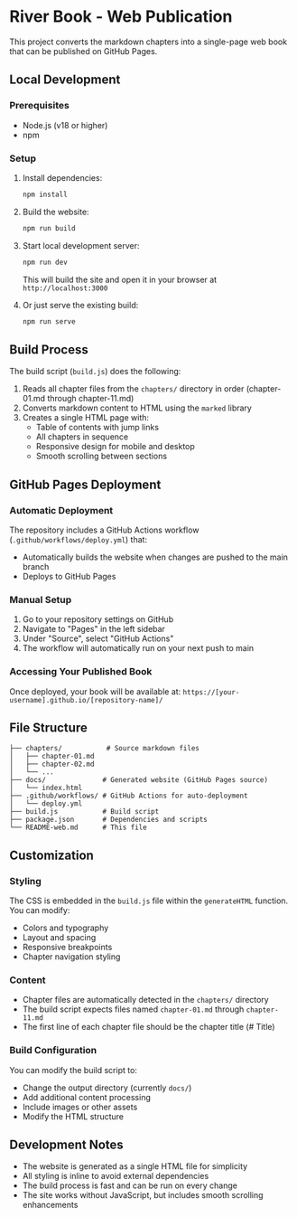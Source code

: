 # River Book - Web Publication

This project converts the markdown chapters into a single-page web book that can be published on GitHub Pages.

## Local Development

### Prerequisites
- Node.js (v18 or higher)
- npm

### Setup
1. Install dependencies:
   ```bash
   npm install
   ```

2. Build the website:
   ```bash
   npm run build
   ```

3. Start local development server:
   ```bash
   npm run dev
   ```
   This will build the site and open it in your browser at `http://localhost:3000`

4. Or just serve the existing build:
   ```bash
   npm run serve
   ```

## Build Process

The build script (`build.js`) does the following:
1. Reads all chapter files from the `chapters/` directory in order (chapter-01.md through chapter-11.md)
2. Converts markdown content to HTML using the `marked` library
3. Creates a single HTML page with:
   - Table of contents with jump links
   - All chapters in sequence
   - Responsive design for mobile and desktop
   - Smooth scrolling between sections

## GitHub Pages Deployment

### Automatic Deployment
The repository includes a GitHub Actions workflow (`.github/workflows/deploy.yml`) that:
- Automatically builds the website when changes are pushed to the main branch
- Deploys to GitHub Pages

### Manual Setup
1. Go to your repository settings on GitHub
2. Navigate to "Pages" in the left sidebar
3. Under "Source", select "GitHub Actions"
4. The workflow will automatically run on your next push to main

### Accessing Your Published Book
Once deployed, your book will be available at:
`https://[your-username].github.io/[repository-name]/`

## File Structure

```
├── chapters/           # Source markdown files
│   ├── chapter-01.md
│   ├── chapter-02.md
│   └── ...
├── docs/              # Generated website (GitHub Pages source)
│   └── index.html
├── .github/workflows/ # GitHub Actions for auto-deployment
│   └── deploy.yml
├── build.js           # Build script
├── package.json       # Dependencies and scripts
└── README-web.md      # This file
```

## Customization

### Styling
The CSS is embedded in the `build.js` file within the `generateHTML` function. You can modify:
- Colors and typography
- Layout and spacing
- Responsive breakpoints
- Chapter navigation styling

### Content
- Chapter files are automatically detected in the `chapters/` directory
- The build script expects files named `chapter-01.md` through `chapter-11.md`
- The first line of each chapter file should be the chapter title (# Title)

### Build Configuration
You can modify the build script to:
- Change the output directory (currently `docs/`)
- Add additional content processing
- Include images or other assets
- Modify the HTML structure

## Development Notes

- The website is generated as a single HTML file for simplicity
- All styling is inline to avoid external dependencies
- The build process is fast and can be run on every change
- The site works without JavaScript, but includes smooth scrolling enhancements 